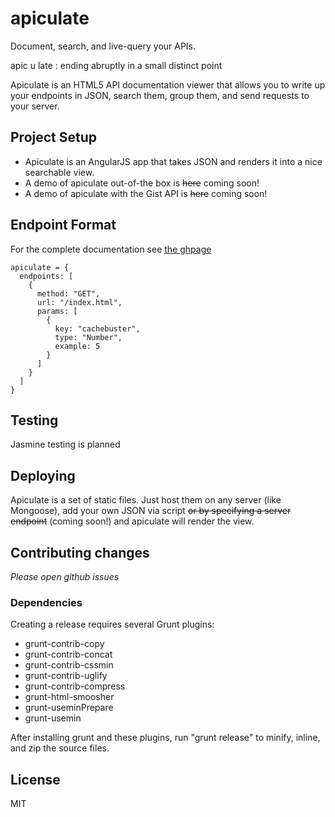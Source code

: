 apiculate
=========

Document, search, and live-query your APIs.

apic u late : 
  ending abruptly in a small distinct point

Apiculate is an HTML5 API documentation viewer that allows you to write up your endpoints in JSON, search them, group them, and send requests to your server.

## Project Setup

- Apiculate is an AngularJS app that takes JSON and renders it into a nice searchable view.
- A demo of apiculate out-of-the box is ~~here~~ coming soon!
- A demo of apiculate with the Gist API is ~~here~~ coming soon!

## Endpoint Format

For the complete documentation see [the ghpage](http://acreeser.github.io/apiculate)

```
apiculate = {
  endpoints: [
    {
      method: "GET",
      url: "/index.html",
      params: [
        {
          key: "cachebuster",
          type: "Number",
          example: 5
        }
      ]
    }
  ]
}
```

## Testing

Jasmine testing is planned

## Deploying

Apiculate is a set of static files. Just host them on any server (like Mongoose), add your own JSON via script ~~or by specifying a server endpoint~~ (coming soon!) and apiculate will render the view.


## Contributing changes
_Please open github issues_

### Dependencies
Creating a release requires several Grunt plugins:
- grunt-contrib-copy
- grunt-contrib-concat
- grunt-contrib-cssmin
- grunt-contrib-uglify
- grunt-contrib-compress
- grunt-html-smoosher
- grunt-useminPrepare
- grunt-usemin

After installing grunt and these plugins, run "grunt release" to minify, inline, and zip the source files.

## License
  MIT

